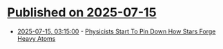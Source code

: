# [Published on 2025-07-15](index.md)

* [2025-07-15, 03:15:00](https://soylentnews.org/article.pl?sid=25/07/14/0413203&from=rss) - [Physicists Start To Pin Down How Stars Forge Heavy Atoms](https://soylentnews.org/article.pl?sid=25/07/14/0413203&from=rss)
